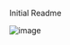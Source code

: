 Initial Readme

![image](https://github.com/user-attachments/assets/dd0bc797-874a-4666-8fd3-0b1b65b7f58a)
